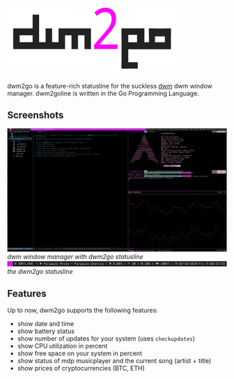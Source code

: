 # ![alt text][logo]

dwm2go is a feature-rich statusline for the suckless [dwm](https://dwm.suckless.org/)
dwm window
manager. dwm2goline is written in the Go Programming Language.

## Screenshots
![alt text][full]
*dwm window manager with dwm2go statusline*
![alt text][small]
*the dwm2go statusline*

## Features

Up to now, dwm2go supports the following features:
* show date and time
* show battery status
* show number of updates for your system (uses `checkupdates`)
* show CPU utilization in percent
* show free space on your system in percent
* show status of mdp musicplayer and the current song (artist + title)
* show prices of cryptocurrencies (BTC, ETH)

[logo]: https://github.com/michael-kaiser/blob/blob/master/logo.svg "logo"
[full]: https://github.com/michael-kaiser/blob/blob/master/screenshot.png "fullscree"
[small]: https://github.com/michael-kaiser/blob/blob/master/justbar.png "just the toolbar"
